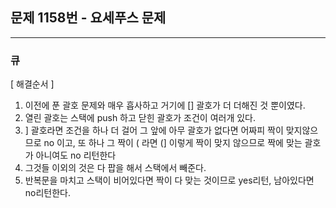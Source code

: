 ## 문제 1158번 - 요세푸스 문제
---------------
### 큐


[ 해결순서 ]

1. 이전에 푼 괄호 문제와 매우 흡사하고 거기에 [] 괄호가 더 더해진 것 뿐이였다.
2. 열린 괄호는 스택에 push 하고 닫힌 괄호가 조건이 여러개 있다.
3. ] 괄호라면 조건을 하나 더 걸어 그 앞에 아무 괄호가 없다면 어짜피 짝이 맞지않으므로 no 이고, 또 하나 그 짝이 ( 라면 (] 이렇게 짝이 맞지 않으므로 짝에 맞는 괄호가 아니여도 no 리턴한다
4. 그것들 이외의 것은 다 팝을 해서 스택에서 빼준다.
5. 반복문을 마치고 스택이 비어있다면 짝이 다 맞는 것이므로 yes리턴, 남아있다면 no리턴한다.



```java

```
